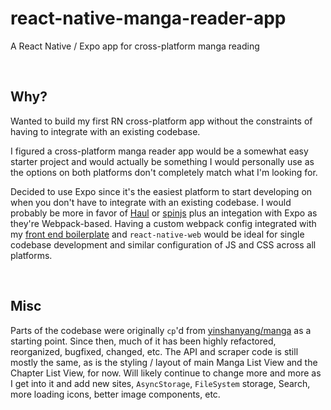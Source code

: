 # react-native-manga-reader-app

A React Native / Expo app for cross-platform manga reading

<br>

## Why?

Wanted to build my first RN cross-platform app without the constraints of having to integrate with an existing codebase.

I figured a cross-platform manga reader app would be a somewhat easy starter project and would actually be something I would personally use as the options on both platforms don't completely match what I'm looking for.

Decided to use Expo since it's the easiest platform to start developing on when you don't have to integrate with an existing codebase. I would probably be more in favor of [Haul](https://github.com/callstack/haul) or [spinjs](https://github.com/sysgears/spinjs) plus an integation with Expo as they're Webpack-based.
Having a custom webpack config integrated with my [front end boilerplate](https://github.com/agilgur5/front-end-base) and `react-native-web` would be ideal for single codebase development and similar configuration of JS and CSS across all platforms.

<br>

## Misc

Parts of the codebase were originally `cp`'d from [yinshanyang/manga](https://github.com/yinshanyang/manga) as a starting point.
Since then, much of it has been highly refactored, reorganized, bugfixed, changed, etc.
The API and scraper code is still mostly the same, as is the styling / layout of main Manga List View and the Chapter List View, for now.
Will likely continue to change more and more as I get into it and add new sites, `AsyncStorage`, `FileSystem` storage, Search, more loading icons, better image components, etc.

